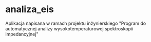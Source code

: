 # analiza_eis
Aplikacja napisana w ramach projektu inżynierskiego "Program do automatycznej analizy wysokotemperaturowej spektroskopii impedancyjnej"

